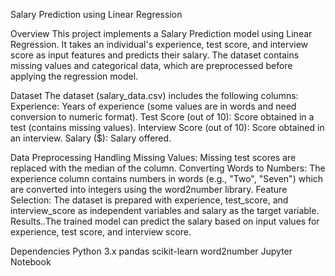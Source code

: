 Salary Prediction using Linear Regression

Overview
This project implements a Salary Prediction model using Linear Regression. It takes an individual's experience, test score, and interview score as input features and predicts their salary. The dataset contains missing values and categorical data, which are preprocessed before applying the regression model.

Dataset
The dataset (salary_data.csv) includes the following columns:
Experience: Years of experience (some values are in words and need conversion to numeric format).
Test Score (out of 10): Score obtained in a test (contains missing values).
Interview Score (out of 10): Score obtained in an interview.
Salary ($): Salary offered.

Data Preprocessing
Handling Missing Values: Missing test scores are replaced with the median of the column.
Converting Words to Numbers: The experience column contains numbers in words (e.g., "Two", "Seven") which are converted into integers using the word2number library.
Feature Selection: The dataset is prepared with experience, test_score, and interview_score as independent variables and salary as the target variable.
Results..The trained model can predict the salary based on input values for experience, test score, and interview score.

Dependencies
Python 3.x
pandas
scikit-learn
word2number
Jupyter Notebook

